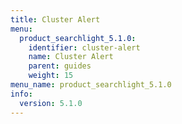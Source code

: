 ```yaml
---
title: Cluster Alert
menu:
  product_searchlight_5.1.0:
    identifier: cluster-alert
    name: Cluster Alert
    parent: guides
    weight: 15
menu_name: product_searchlight_5.1.0
info:
  version: 5.1.0
---
```


